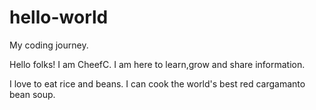 # hello-world

My coding journey.

Hello folks! I am CheefC. I am here to learn,grow and share information. 

I love to eat rice and beans. I can cook the world's best red cargamanto bean soup. 

